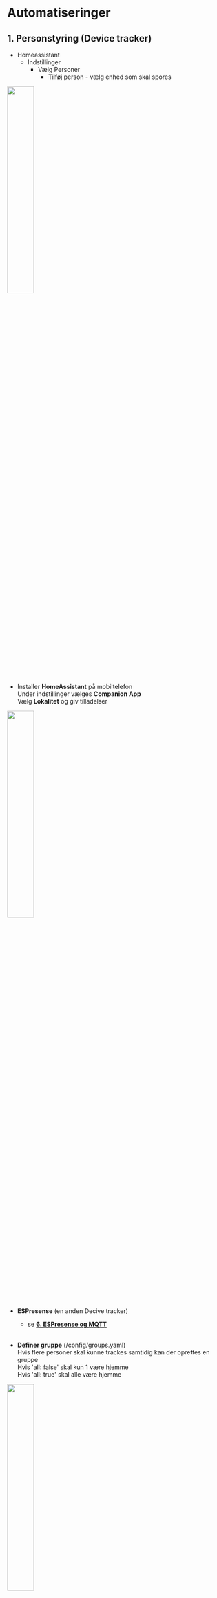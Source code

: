 # Automatiseringer
## 1. Personstyring (Device tracker)
- Homeassistant<br>
  - Indstillinger<br>
    - Vælg Personer<br>
      - Tilføj person - vælg enhed som skal spores

<img src="./Images/Person.png" width=35% height=35%>

- Installer **HomeAssistant** på mobiltelefon<br>
  Under indstillinger vælges **Companion App**<br>
  Vælg **Lokalitet** og giv tilladelser

<img src="./Images/Companion1.jpg" width=35% height=35%>

- **ESPresense** (en anden Decive tracker)
  - se [**6. ESPresense og MQTT**](../README.md#6-espresense-og-mqtt)<br><br>

- **Definer gruppe** (/config/groups.yaml)<br>
  Hvis flere personer skal kunne trackes samtidig kan der oprettes en gruppe<br>
  Hvis 'all: false' skal kun 1 være hjemme<br>
  Hvis 'all: true' skal alle være hjemme<br>

<img src="./Images/groups.png" width=35% height=35%>

- entity: group.somebody home<br>
<img src="./Images/hjemme.png" width=50% height=50%>

- **Eksempel på brug af automatisering**
  - Person kommer hjem og lys tændes hvis sol er gået ned. (kunne også teste på ’somebody home’)
  
```YAML
alias: Bent hjemme
description: Bent hjemme eller ude
trigger:
  - platform: state
    entity_id:
      - person.bent
    from: not_home
    to: home
    id: bent hjemme
  - platform: state
    entity_id:
      - person.bent
    id: bent ude
    from: home
    to: not_home
condition: []
action:
  - choose:
      - conditions:
          - condition: trigger
            id: bent hjemme
        sequence:
          - if:
              - condition: state
                entity_id: sun.sun
                state: below_horizon
            then:
              - type: turn_on
                device_id: 15dce4b5bd0e93580a48dfcf0735788a
                entity_id: light.entre_ikea_806lm_level_on_off
                domain: light
                brightness_pct: 100
      - conditions:
          - condition: trigger
            id: bent ude
        sequence:
          - type: turn_off
            device_id: 4bc5cef82ee22c1271d1d25126d5f2e6
            entity_id: switch.light_relay_1
            domain: switch
    default:
      - stop: ukendt betingelse
mode: single
```

## 2. Entre
* [Link til esp32 projekt](./../ESPHome/README.md#1-styringspanel-esp8266-12-m-oled-lcd)
* YAML kode ved bevægelse i entre
```YAML
alias: Bevægelse Entre 
description: ""
trigger:
  - platform: state
    entity_id: binary_sensor.pir_sensor
    from: "off"
    to: "on"
    for:
      hours: 0
      minutes: 0
      seconds: 0
condition:
  - condition: state
    entity_id: sun.sun
    state: below_horizon
action:
  - choose:
      - conditions:
          - condition: time
            after: "00:00"
            before: "06:00"
        sequence:
          - type: turn_on
            device_id: 15dce4b5bd0e93580a48dfcf0735788a
            entity_id: light.entre_ikea_806lm_level_on_off
            domain: light
            brightness_pct: 10
    default:
      - type: turn_on
        device_id: 15dce4b5bd0e93580a48dfcf0735788a
        entity_id: light.entre_ikea_806lm_level_on_off
        domain: light
        brightness_pct: 80
  - wait_for_trigger:
      - platform: state
        entity_id: binary_sensor.pir_sensor
        from: "on"
        to: "off"
        for:
          hours: 0
          minutes: 0
          seconds: 0
  - type: turn_off
    device_id: 15dce4b5bd0e93580a48dfcf0735788a
    entity_id: light.entre_ikea_806lm_level_on_off
    domain: light
mode: single
```
* YAML kode ved tryk på **button_1** tænd lys manuelt
```YAML
alias: Entre lys
description: ""
trigger:
  - platform: state
    entity_id: binary_sensor.entre_button_1
    from: "off"
    to: "on"
condition: []
action:
  - choose:
      - conditions:
          - condition: device
            type: is_off
            device_id: 15dce4b5bd0e93580a48dfcf0735788a
            entity_id: light.entre_ikea_806lm_level_on_off
            domain: light
        sequence:
          - type: turn_on
            device_id: 15dce4b5bd0e93580a48dfcf0735788a
            entity_id: light.entre_ikea_806lm_level_on_off
            domain: light
            brightness_pct: 100
    default:
      - type: turn_off
        device_id: 15dce4b5bd0e93580a48dfcf0735788a
        entity_id: light.entre_ikea_806lm_level_on_off
        domain: light
mode: single
```

## 3. Postkasse alarm
- Aqara vibrationscensor Zigbee monteret på postkasselåg.<br>
  For at forbedre rækkevidden på Zigbee signalet, sidder der en Ikea signalforstærker på indermuren tæt på postkassen.<br>
  Ulempen ved vibrationssensor er at kraftig blæst kan give falske meldinger.<br>
  Ud over melding på Lovelace sendes en melding via Telegram.
- YAML kode
```YAML
alias: Post
description: ""
trigger:
  - type: vibration
    platform: device
    device_id: 720f09636613695b19483d8538c5e0ab
    entity_id: binary_sensor.lumi_lumi_vibration_aq1_ias_zone
    domain: binary_sensor
condition: []
action:
  - service: notify.notifier_agurk
    data:
      message: Ny post
  - service: input_boolean.turn_on
    data: {}
    target:
      entity_id: input_boolean.postkasse
mode: single
```

## 4. Vaskemaskine færdig
- Shelly 1PM Power måler strømforbrug<br>
  Hvis strømforbrug falder til under 5W i 3 min. anses vask for færdig<br>
![](./Images/vaskemaskine.png)
- YAML kode for Blueprint
```YAML
alias: Vaskemaskine færdig 
description: ""
use_blueprint:
  path: >-
    sbyx/notify-or-do-something-when-an-appliance-like-a-dishwasher-or-washing-machine-finishes.yaml
  input:
    power_sensor: sensor.shelly1pm_8caab55fd8f1_power
    actions:
      - service: notify.notifier_agurk
        data:
          message: Vaskemaskine færdig
      - service: notify.mobile_app_lissi_iphone
        data:
          message: Vaskemaskine færdig
    starting_hysteresis: 3
    finishing_threshold: 5
    finishing_hysteresis: 3

```

## 5. Affaldstømning
- HACS for Odense Renovation installeret<br>
- Dagen før kl. 18 sendes en meddelelse via Telegram<br>
- YAML kode
```YAML
alias: affald
description: ""
trigger:
  - platform: time
    at: "18:00:00"
condition: []
action:
  - choose:
      - conditions:
          - condition: template
            value_template: >-
              {{
              is_state_attr("sensor.odense_renovation_odense_reno_xxxxxx_glas_metal_papir",
              "countdown_days", 1) }}
        sequence:
          - service: notify.notifier_agurk
            data:
              message: I morgen hentes mad  metal og papir
      - conditions:
          - condition: template
            value_template: >-
              {{
              is_state_attr("sensor.odense_renovation_odense_reno_xxxxxx_plast_kartoner",
              "countdown_days", 1) }}
        sequence:
          - service: notify.notifier_agurk
            data:
              message: I morgen hentes mad og plast
    default: []
mode: single
```

